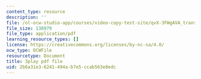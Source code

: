 ```yaml
---
content_type: resource
description: ''
file: /ol-ocw-studio-app/courses/video-copy-test-site/qvX-3FWgAVA_transcript.pdf
file_size: 138979
file_type: application/pdf
learning_resource_types: []
license: https://creativecommons.org/licenses/by-nc-sa/4.0/
ocw_type: OCWFile
resourcetype: Document
title: 3play pdf file
uid: 2b6a31e3-6241-494a-b7e5-ccab563e8edc
---
```

